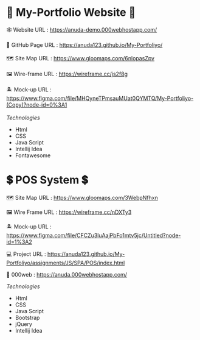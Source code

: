 # 🧔 My-Portfolio Website 🧔



🕸 Website URL : https://anuda-demo.000webhostapp.com/
<br>
<br>
🎯 GitHub Page URL : https://anuda123.github.io/My-Portfoliyo/
<br>
<br>
🗺 Site Map URL : https://www.gloomaps.com/6nlopasZpv
<br>
<br>
🖼 Wire-frame URL : https://wireframe.cc/js2f8g
<br>
<br>
🏝 Mock-up URL : https://www.figma.com/file/MHQyneTPmsauMUat0QYMTQ/My-Portfoliyo-(Copy)?node-id=0%3A1
<br>
<br>
*Technologies*
* Html
* CSS
* Java Script
* Intellij Idea
* Fontawesome

# 💲 POS System 💲



🗺 Site Map URL : https://www.gloomaps.com/3WebpNfhxn

🖼 Wire Frame URL :  https://wireframe.cc/nDXTy3

🏝 Mock-up URL :  https://www.figma.com/file/CFCZu3luAajPbFo1mtv5jc/Untitled?node-id=1%3A2

💻 Project URL : https://anuda123.github.io/My-Portfoliyo/assignments/JS/SPA/POS/index.html

🎯 000web      :  https://anuda.000webhostapp.com/

*Technologies*
* Html
* CSS
* Java Script
* Bootstrap
* jQuery
* Intellij Idea

